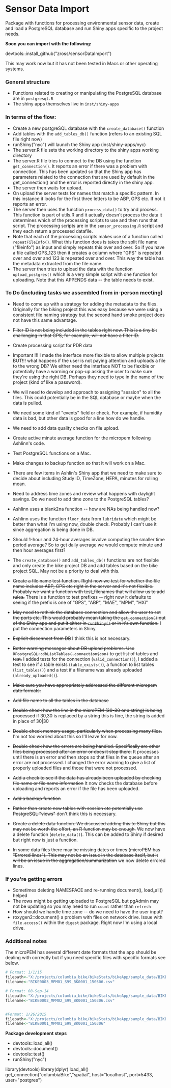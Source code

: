 # Sensor Data Import

Package with functions for processing environmental sensor data, create and load a PostgreSQL database and run Shiny apps specific to the project needs.


**Soon you can import with the following:**

devtools::install_github("zross/sensorDataImport")

This may work now but it has not been tested in Macs or other operating systems.


### General structure

* Functions related to creating or manipulating the PostgreSQL database are in `postgresql.R`
* The shiny apps themselves live in `inst/shiny-apps`


### In terms of the flow:

* Create a new postgreSQL database with the `create_database()` function
* Add tables with the `add_tables_db()` function (refers to an existing SQL file right now)
* runShiny("nyc") will launch the Shiny app (inst/shiny-apps/nyc)
* The server.R file sets the working directory to the shiny apps working directory
* The server.R file tries to connect to the DB using the function `get_connection()`. It reports an error if there was a problem with connection. This has been updated so that the Shiny app has parameters related to the connection that are used by default in the get_connection() and the error is reported directly in the shiny app.
* The server then waits for upload.
* On upload the server tests for names that match a specific pattern. In this instance it looks for the first three letters to be ABP, GPS etc. If not it reports an error.
* The server then uses the function `process_data()` to try and process. This function is part of utils.R and it actually doesn't process the data it determines which of the processing scripts to use and then runs that script. The processing scripts are in the `sensor_processing.R` script and they each return a processed datafile.
* Note that each of the processing scripts makes use of a function called `repeatFileInfo()`. What this function does is takes the split file name ("fileinfo") as input and simply repeats this over and over. So if you have a file called GPS_123 then it creates a column where "GPS" is repeated over and over and 123 is repeated over and over. This way the table has the metadata extracted from the file name.
* The server then tries to upload the data with the function `upload_postgres()` which is a very simple script with one function for uploading. Note that this APPENDS data -- the table needs to exist.



### To Do (including tasks we assembled from in-person meeting)


* Need to come up with a strategy for adding the metadata to the files. Originally for the biking project this was easy because we were using a consistent file naming strategy but the second hand smoke project does not have this same advantage.

* ~~Filter ID is not being included in the tables right now. This is a tiny bit challenging in that GPS, for example, will not have a filter ID.~~

* Create processing script for PDR data


* Important !!! I made the interface more flexible to allow multiple projects BUT!!! what happens if the user is not paying attention and uploads a file to the wrong DB? We either need the interface NOT to be flexible or potentially have a warning or pop-up asking the user to make sure they're using the right DB. Perhaps they need to type in the name of the project (kind of like a password).

*  We will need to develop and approach to assigning "session" to all the files. This could potentially be in the SQL database or maybe when the data is pulled.

* We need some kind of "events" field or check. For example, if humidity data is bad, but other data is good for a line how do we handle.

* We need to add data quality checks on file upload.

* Create active minute average function for the micropem following Ashlinn's code.

* Test PostgreSQL functions on a Mac.

* Make changes to backup function so that it will work on a Mac.

* There are few items in Ashlin's Shiny app that we need to make sure to decide about including Study ID, TimeZone, HEPA, minutes for rolling mean.

* Need to address time zones and review what happens with daylight savings. Do we need to add time zone to the PostgreSQL tables?

* Ashlinn uses a blank2na function -- how are NAs being handled now?

* Ashlinn uses the function `floor_date` from `lubridate` which might be better than what I'm using now, double check. Probably I can't use it since aggregation is being done in DB.

* Should 1-hour and 24-hour averages involve computing the smaller time period average? So to get daily average we would compute minute and then hour averages first?

* The `create_database()` and `add_tables_db()` functions are not flexible and only create the bike project DB and add tables based on the bike project SQL. May not be a priority to deal with this.

* ~~Create a file name test function. Right now we test for whether the file name includes ABP, GPS etc right in the server and it's not flexible. Probably we want a function with test_filenames that will allow us to add rules.~~ There is a function to test prefixes -- right now it defaults to seeing if the prefix is one of "GPS", "ABP", "MAE", "MPM", "HXI"

* ~~May need to rethink the database connection and allow the user to set the ports etc. This would probably mean taking the `get_connection()` out of the Shiny app and put it either in `runShiny()` or in it's own function.~~ I put the connection parameters in Shiny.
* ~~Explicit disconnect from DB~~ I think this is not necessary.

* ~~Better warning messages about DB upload problems. Use `RPostgreSQL::dbListTables(.connection$con)` to get list of tables and test.~~ I added tests for the connection (`valid_connection()`), I added a test to see if a table exists (`table_exists()`), a function to list tables (`list_tables()`) and a test if a filename was already uploaded (`already_uploaded()`).
* ~~Make sure you have appropriately addressed the different micropem date formats:~~


*  ~~Add file name to all the tables in the database~~

* ~~Double check how the line in the microPEM (30-30 or a string) is being processed~~ if 30,30 is replaced by a string this is fine, the string is added in place of 30|30

* ~~Double check memory usage, particularly when processing many files.~~ I'm not too worried about this so I'll leave for now.

*  ~~Double check how the errors are being handled. Specifically are other files being processed after an error or does it stop there.~~ It processes until there is an error and then stops so that files in the queue after an error are not processed. I changed the error warning to give a list of properly uploaded files and those that were not processed.

* ~~Add a check to see if the data has already been uploaded by checking file name or file name information~~ It now checks the database before uploading and reports an error if the file has been uploaded.

* ~~Add a backup function~~

* ~~Rather than create new tables with session etc potentially use PostgreSQL "views"~~ don't think this is necessary.

* ~~Create a delete data function. We discussed adding this to Shiny but this may not be worth the effort, an R function may be enough.~~ We now have a delete function (`delete_data()`). This can be added to Shiny if desired but right now is just a function.


* ~~In some data files there may be missing dates or times (microPEM has "Errored lines"). This may not be an issue in the database itself, but it will be an issue in the aggregation/summarization~~ we now delete errored lines.


### If you're getting errors

* Sometimes deleting NAMESPACE and re-running document(), load_all() helped
* The rows might be getting uploaded to PostgreSQL but pgAdmin may not be updating so you may need to run `count` rather than `refresh`
* How should we handle time zone -- do we need to have the user input?
* roxygen2::document() a problem with files on network drive. Issue with `file.access()` within the `digest` package. Right now I'm using a local drive.


### Additional notes

The microPEM has several different date formats that the app should be dealing with correctly but if you need specific files with specific formats see below.

```r
# Format: 1/1/15
filepath<-"X:/projects/columbia_bike/bikeStats/bikeApp/sample_data/BIKE0003_MPM01_S99_BK0001_150306.csv"
filename<-"BIKE0003_MPM01_S99_BK0001_150306.csv"

# Format: 08-Sep-14
filepath<-"X:/projects/columbia_bike/bikeStats/bikeApp/sample_data/BIKE0002_MPM02_S99_BK0001_150306.csv"
filename<-"BIKE0002_MPM02_S99_BK0001_150306.csv"


#Format: 1/26/2015
filepath<-"X:/projects/columbia_bike/bikeStats/bikeApp/sample_data/BIKE0001_MPM01_S99_BK0001_150306.csv"
filename<-"BIKE0001_MPM01_S99_BK0001_150306"
```



**Package development steps**

* devtools::load_all()
* devtools::document()
* devtools::test()
* runShiny("nyc")

library(devtools)
library(dplyr)
load_all()
get_connection("columbiaBike","spatial",  host="localhost",
    port=5433, user="postgres")
